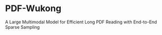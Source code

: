 # PDF-Wukong
A Large Multimodal Model for Efficient Long PDF Reading with End-to-End Sparse Sampling
